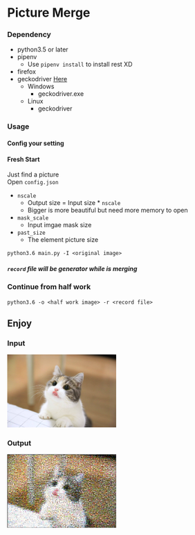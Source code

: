 # Picture Merge

### Dependency
- python3.5 or later
- pipenv
    - Use `pipenv install` to install rest XD
- firefox
- geckodriver <a href='https://github.com/mozilla/geckodriver/releases'>Here</a>
    - Windows
        - geckodriver.exe
    - Linux
        - geckodriver 

### Usage

#### Config your setting


#### Fresh Start
Just find a picture\
Open `config.json`

- `nscale`
    - Output size = Input size * `nscale`
    - Bigger is more beautiful but need more memory to open
- `mask_scale`
    - Input imgae mask size
- `past_size`
    - The element picture size

```
python3.6 main.py -I <original image>
```
##### `record` file will be generator while is merging

### Continue from half work
```
python3.6 -o <half work image> -r <record file>
```
## Enjoy
### Input
<img src="./pic/input.jpg" width='50%'>

### Output
<img src="./pic/output.jpg" width='50%'>